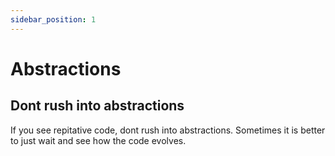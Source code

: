 ```yaml
---
sidebar_position: 1
---
```


# Abstractions

## Dont rush into abstractions
If you see repitative code, dont rush into abstractions. Sometimes it is better to just wait and see how the code evolves.
